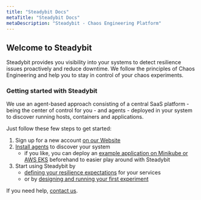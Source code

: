 ```yaml
---
title: "Steadybit Docs"
metaTitle: "Steadybit Docs"
metaDescription: "Steadybit - Chaos Engineering Platform"
---
```


## Welcome to Steadybit

Steadybit provides you visibility into your systems to detect resilience issues proactively and reduce downtime.
We follow the principles of Chaos Engineering and help you to stay in control of your chaos experiments.


### Getting started with Steadybit
We use an agent-based approach consisting of a central SaaS platform - being the center of control for you - and agents - deployed in your system to discover running hosts, containers and applications.

Just follow these few steps to get started:

1. Sign up for a new account [on our Website](https://www.steadybit.com/get-started/)
2. [Install agents](getting-started/10-set-up-platform-agents) to discover your system
   - if you like, you can deploy an [example application on Minikube or AWS EKS](getting-started/15-deploy-example-application) beforehand to easier play around with Steadybit
3. Start using Steadybit by
   - [defining your resilience expectations](getting-started/20-define-resilience-expectations) for your services
   - or by [designing and running your first experiment](getting-started/30-run-experiment)


If you need help, [contact us](https://www.steadybit.com/contact).

